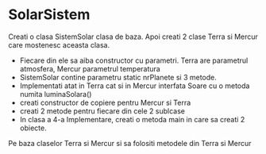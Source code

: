 # SolarSistem

Creati o clasa SistemSolar clasa de baza. Apoi creati 2 clase Terra si Mercur care
mostenesc aceasta clasa.  
- Fiecare din ele sa aiba constructor cu parametri. Terra are parametrul atmosfera,
 Mercur parametrul temperatura
- SistemSolar contine parametru static nrPlanete si 3 metode.
- Implementati atat in Terra cat si in Mercur interfata Soare cu o metoda numita luminaSolara() 
- creati constructor de copiere pentru Mercur si Terra
- creati 2 metode pentru fiecare din cele 2 sublcase 
- In clasa a 4-a Implementare, creati o metoda main in care sa creati 2 obiecte. 

Pe baza claselor Terra si Mercur si sa folositi metodele din Terra si Mercur